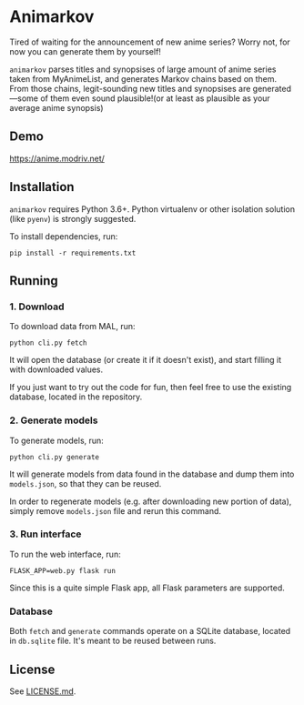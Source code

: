 # Animarkov

Tired of waiting for the announcement of new anime series? Worry not, for now you can generate them by yourself!

`animarkov` parses titles and synopsises of large amount of anime series taken from MyAnimeList, and generates Markov chains based on them. From those chains, legit-sounding new titles and synopsises are generated—some of them even sound plausible!(or at least as plausible as your average anime synopsis)

## Demo

https://anime.modriv.net/

## Installation

`animarkov` requires Python 3.6+. Python virtualenv or other isolation solution (like `pyenv`) is strongly suggested.

To install dependencies, run:

```
pip install -r requirements.txt
```

## Running

### 1. Download

To download data from MAL, run:

```
python cli.py fetch
```

It will open the database (or create it if it doesn't exist), and start filling it with downloaded values.

If you just want to try out the code for fun, then feel free to use the existing database, located in the repository.

### 2. Generate models

To generate models, run:

```
python cli.py generate
```

It will generate models from data found in the database and dump them into `models.json`, so that they can be reused.

In order to regenerate models (e.g. after downloading new portion of data), simply remove `models.json` file and rerun this command.

### 3. Run interface

To run the web interface, run:

```
FLASK_APP=web.py flask run
```

Since this is a quite simple Flask app, all Flask parameters are supported.

### Database

Both `fetch` and `generate` commands operate on a SQLite database, located in `db.sqlite` file. It's meant to be reused between runs.

## License

See [LICENSE.md](LICENSE.md).
